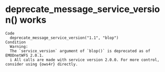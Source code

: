 # deprecate_message_service_version() works

    Code
      deprecate_message_service_version("1.1", "blop")
    Condition
      Warning:
      The `service_version` argument of `blop()` is deprecated as of EMODnetWFS 2.0.1.
      i All calls are made with service version 2.0.0. For more control, consider using {ows4r} directly.

